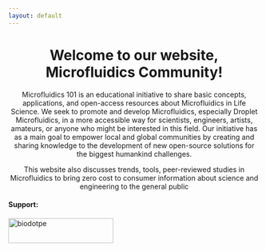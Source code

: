 ```yaml
---
layout: default
---
```

<div class="blurb">
  <h1 align="center">Welcome to our website, Microfluidics Community!</h1>
  
  <p align="center">Microfluidics 101 is an educational initiative to share basic concepts, applications, and open-access resources about Microfluidics in Life Science. We seek to promote and develop Microfluidics, especially Droplet Microfluidics, in a more accessible way for scientists, engineers, artists, amateurs, or anyone who might be interested in this field. Our initiative has as a main goal to empower local and global communities by creating and sharing knowledge to the development of new open-source solutions for the biggest humankind challenges.</p>
  
  <p align="center">This website also discusses trends, tools, peer-reviewed studies in Microfluidics to bring zero cost to consumer information about science and engineering to the general public</p>
  
  <h4 align="left">Support:</h4>
  <p><a href="https://www.buymeacoffee.com/biodotpe"> <img align="left" src="https://cdn.buymeacoffee.com/buttons/v2/default-yellow.png" height="50" width="210" alt="biodotpe" /></a></p>
</div>
